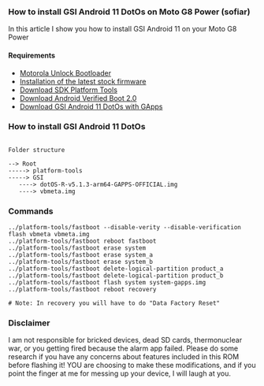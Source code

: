 ### How to install GSI Android 11 DotOs on Moto G8 Power (sofiar)

In this article I show you how to install GSI Android 11 on your Moto G8 Power

#### Requirements
- [Motorola Unlock Bootloader](https://motorola-global-portal.custhelp.com/app/standalone/bootloader/unlock-your-device-a) 
- [Installation of the latest stock firmware](https://mirrors.lolinet.com/firmware/motorola/sofiar/official/)
- [Download SDK Platform Tools](https://developer.android.com/studio/releases/platform-tools)
- [Download Android Verified Boot 2.0](https://dl.google.com/developers/android/qt/images/gsi/vbmeta.img?hl=tr)
- [Download GSI Android 11 DotOs with GApps](https://www.droidontime.com/)

### How to install GSI Android 11 DotOs

```

Folder structure

--> Root
-----> platform-tools
-----> GSI
   ----> dotOS-R-v5.1.3-arm64-GAPPS-OFFICIAL.img
   ----> vbmeta.img

```

### Commands 

```
../platform-tools/fastboot --disable-verity --disable-verification flash vbmeta vbmeta.img
../platform-tools/fastboot reboot fastboot
../platform-tools/fastboot erase system
../platform-tools/fastboot erase system_a
../platform-tools/fastboot erase system_b
../platform-tools/fastboot delete-logical-partition product_a
../platform-tools/fastboot delete-logical-partition product_b
../platform-tools/fastboot flash system system-gapps.img 
../platform-tools/fastboot reboot recovery

# Note: In recovery you will have to do "Data Factory Reset"

```

### Disclaimer 

I am not responsible for bricked devices, dead SD cards, thermonuclear war, or you getting fired because the alarm app failed. Please do some research if you have any concerns about features included in this ROM before flashing it! YOU are choosing to make these modifications, and if you point the finger at me for messing up your device, I will laugh at you.
